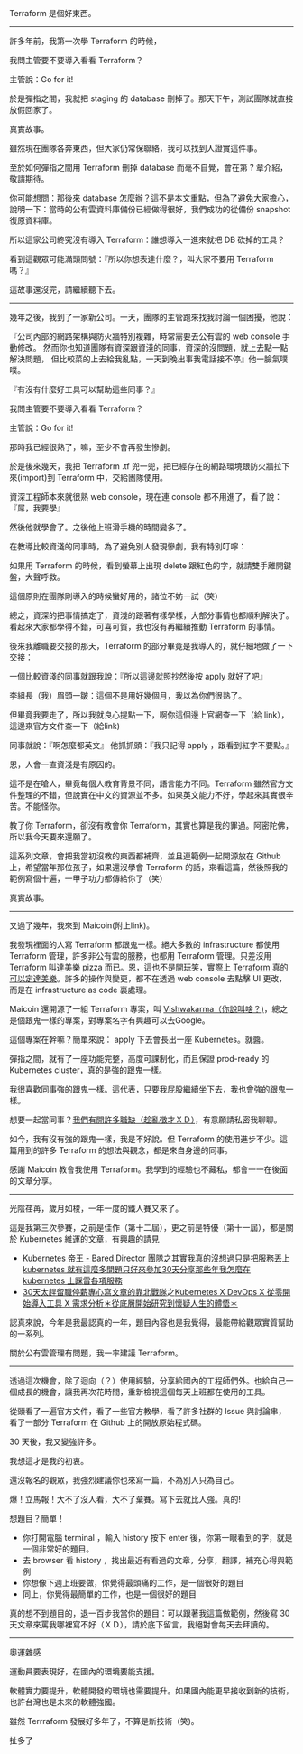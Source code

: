Terraform 是個好東西。

---

許多年前，我第一次學 Terraform 的時候，

我問主管要不要導入看看 Terraform？

主管說：Go for it!

於是彈指之間，我就把 staging 的 database 刪掉了。那天下午，測試團隊就直接放假回家了。

真實故事。

雖然現在團隊各奔東西，但大家仍常保聯絡，我可以找到人證實這件事。

至於如何彈指之間用 Terraform 刪掉 database 而毫不自覺，會在第 ? 章介紹，敬請期待。

你可能想問：那後來 database 怎麼辦？這不是本文重點，但為了避免大家擔心，說明一下：當時的公有雲資料庫備份已經做得很好，我們成功的從備份 snapshot 復原資料庫。

所以這家公司終究沒有導入 Terraform：誰想導入一進來就把 DB 砍掉的工具？

看到這觀眾可能滿頭問號：『所以你想表達什麼？，叫大家不要用 Terraform 嗎？』

這故事還沒完，請繼續聽下去。

---

幾年之後，我到了一家新公司。一天，團隊的主管跑來找我討論一個困擾，他說：

『公司內部的網路架構與防火牆特別複雜，時常需要去公有雲的 web console 手動修改。
然而你也知道團隊有資深跟資淺的同事，資深的沒問題，就上去點一點解決問題，
但比較菜的上去給我亂點，一天到晚出事我電話接不停』他一臉氣噗噗。

『有沒有什麼好工具可以幫助這些同事？』

我問主管要不要導入看看 Terraform？

主管說：Go for it!

那時我已經很熟了，嘛，至少不會再發生慘劇。

於是後來幾天，我把 Terraform .tf 兜一兜，把已經存在的網路環境跟防火牆拉下來(import)到 Terraform 中，交給團隊使用。

資深工程師本來就很熟 web console，現在連 console 都不用進了，看了說：『屌，我要學』

然後他就學會了。之後他上班滑手機的時間變多了。

在教導比較資淺的同事時，為了避免別人發現慘劇，我有特別叮嚀：

如果用 Terraform 的時候，看到螢幕上出現 delete 跟紅色的字，就請雙手離開鍵盤，大聲呼救。

這個原則在團隊剛導入的時候蠻好用的，諸位不妨一試（笑）

總之，資深的把事情搞定了，資淺的跟著有樣學樣，大部分事情也都順利解決了。看起來大家都學得不錯，可喜可賀，我也沒有再繼續推動 Terraform 的事情。

後來我離職要交接的那天，Terraform 的部分畢竟是我導入的，就仔細地做了一下交接：

一個比較資淺的同事就跟我說：『所以這邊就照抄然後按 apply 就好了吧』

李組長（我）眉頭一皺：這個不是用好幾個月，我以為你們很熟了。

但畢竟我要走了，所以我就良心提點一下，啊你這個邊上官網查一下（給 link），這邊來官方文件查一下（給link)

同事就說：『啊怎麼都英文』 他抓抓頭：『我只記得 apply ，跟看到紅字不要點。』

恩，人會一直資淺是有原因的。

這不是在嗆人，畢竟每個人教育背景不同，語言能力不同。Terraform 雖然官方文件整理的不錯，但說實在中文的資源並不多。如果英文能力不好，學起來其實很辛苦。不能怪你。

教了你 Terraform，卻沒有教會你 Terraform，其實也算是我的罪過。阿密陀佛，所以我今天要來還願了。

這系列文章，會把我當初沒教的東西都補齊，並且連範例一起開源放在 Github 上，希望當年那位孩子，如果還沒學會 Terraform 的話，來看這篇，然後照我的範例寫個十遍，一甲子功力都傳給你了（笑）

真實故事。

---

又過了幾年，我來到 Maicoin(附上link)。

我發現裡面的人寫 Terraform 都跟鬼一樣。絕大多數的 infrastructure 都使用 Terraform 管理，許多非公有雲的服務，也都用 Terraform 管理。只差沒用 Terraform 叫達美樂 pizza 而已。恩，這也不是開玩笑，[實際上 Terraform 真的可以定達美樂](https://github.com/ndmckinley/terraform-provider-dominos)。許多的操作與變更，都不在透過 web console 去點擊 UI 更改，而是在 infrastructure as code 裏處理。

Maicoin 還開源了一組 Terraform 專案，叫 [Vishwakarma（你說叫啥？)](https://github.com/getamis/vishwakarma)，總之是個跟鬼一樣的專案，對專案名字有興趣可以去Google。

這個專案在幹嘛？簡單來說： apply 下去會長出一座 Kubernetes。就醬。

彈指之間，就有了一座功能完整，高度可課制化，而且保證 prod-ready 的 Kubernetes cluster，真的是強的跟鬼一樣。

我很喜歡同事強的跟鬼一樣。這代表，只要我屁股繼續坐下去，我也會強的跟鬼一樣。

想要一起當同事？[我們有開許多職缺（趁亂徵才ＸＤ）](https://github.com/MaiAmis/Careers)，有意願請私密我聊聊。

如今，我有沒有強的跟鬼一樣，我是不好說。但 Terraform 的使用進步不少。這篇用到的許多 Terraform 的想法與觀念，都是來自身邊的同事。

感謝 Maicoin 教會我使用 Terraform。我學到的經驗也不藏私，都會一一在後面的文章分享。

---

光陰荏苒，歲月如梭，一年一度的鐵人賽又來了。

這是我第三次參賽，之前是佳作（第十二屆），更之前是特優（第十一屆），都是關於 Kubernetes 維運的文章，有興趣的請見

- [Kubernetes 帝王 - Bared Director 團隊](https://ithelp.ithome.com.tw/2020ironman/signup/team/63)之[其實我真的沒想過只是把服務丟上 kubernetes 就有這麼多問題只好來參加30天分享那些年我怎麼在 kubernetes 上踩雷各項服務 ](https://ithelp.ithome.com.tw/users/20120327/ironman/3248)
- [30天太趕留職停薪專心寫文章的靠北戰隊](https://ithelp.ithome.com.tw/2020-12th-ironman/signup/team/130)之[Kubernetes X DevOps X 從零開始導入工具 X 需求分析＊從底層開始研究到懷疑人生的體悟＊](https://ithelp.ithome.com.tw/users/20120327/ironman/3248)

認真來說，今年是我最認真的一年，題目內容也是我覺得，最能帶給觀眾實質幫助的一系列。

關於公有雲管理有問題，我一率建議 Terraform。

---

透過這次機會，除了迴向（？）使用經驗，分享給國內的工程師們外。也給自己一個成長的機會，讓我再次花時間，重新檢視這個每天上班都在使用的工具。

從頭看了一遍官方文件，看了一些官方教學，看了許多社群的 Issue 與討論串，看了一部分 Terraform 在 Github 上的開放原始程式碼。

30 天後，我又變強許多。

我想這才是我的初衷。

還沒報名的觀眾，我強烈建議你也來寫一篇，不為別人只為自己。

爆！立馬報！大不了沒人看，大不了棄賽。寫下去就比人強。真的!

想題目？簡單！

- 你打開電腦 terminal ，輸入 history 按下 enter 後，你第一眼看到的字，就是一個非常好的題目。
- 去 browser 看 history ，找出最近有看過的文章，分享，翻譯，補充心得與範例
- 你想像下週上班要做，你覺得最頭痛的工作，是一個很好的題目
- 同上，你覺得最簡單的工作，也是一個很好的題目

真的想不到題目的，退一百步我當你的題目：可以跟著我這篇做範例，然後寫 30 天文章來罵我哪裡寫不好（ＸＤ），請於底下留言，我絕對會每天去拜讀的。

---

奧運雜感

運動員要表現好，在國內的環境要能支援。

軟體實力要提升，軟體開發的環境也需要提升。如果國內能更早接收到新的技術，也許台灣也是未來的軟體強國。

雖然 Terrraform 發展好多年了，不算是新技術（笑)。

扯多了

